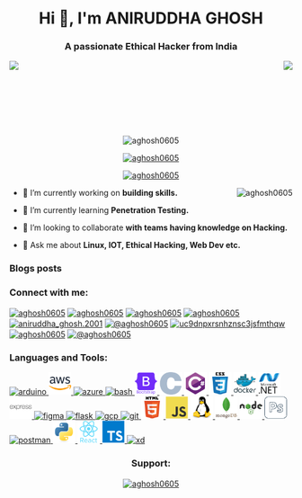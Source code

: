 <h1 align="center">Hi 👋, I'm ANIRUDDHA GHOSH</h1>
<h3 align="center">A passionate Ethical Hacker from India</h3>

<!-- Statistics -->

<p align="left">
  <img align="left" src="https://github-readme-stats.vercel.app/api?username=aghosh0605&theme=tokyonight&count_private=true&include_all_commits=true&show_icons=true&custom_title=%23%20GitHub%20Stats%20%E2%9C%85" />
  
  <img align="right" src="https://github-readme-stats.vercel.app/api/top-langs/?username=aghosh0605&theme=tokyonight&layout=compact&langs_count=10&custom_title=%23%20Most%20Used%20Languages%20%F0%9F%91%A8%F0%9F%8F%BD%E2%80%8D%F0%9F%92%BB" />
</p>

<br><br><br><br><br><br><br>


<p align="center"> <img src="https://komarev.com/ghpvc/?username=aghosh0605&label=Profile%20views&color=0e75b6&style=flat" alt="aghosh0605" /> </p>

<p align="center"> <a href="https://github.com/ryo-ma/github-profile-trophy"><img src="https://github-profile-trophy.vercel.app/?username=aghosh0605" alt="aghosh0605" /></a> </p>

<p align="center"> <a href="https://twitter.com/aghosh0605" target="blank"><img src="https://img.shields.io/twitter/follow/aghosh0605?logo=twitter&style=for-the-badge" alt="aghosh0605" /></a> </p>

<!-- Streak -->
<img align="right" src="https://github-readme-streak-stats.herokuapp.com/?user=aghosh0605&" alt="aghosh0605" /></p>

- 🔭 I’m currently working on **building skills.**

- 🌱 I’m currently learning **Penetration Testing.**

- 👯 I’m looking to collaborate **with teams having knowledge on Hacking.**

- 💬 Ask me about **Linux, IOT, Ethical Hacking, Web Dev etc.**

### Blogs posts
<!-- BLOG-POST-LIST:START -->

<h3 align="left">Connect with me:</h3>
<p align="left">
<a href="https://twitter.com/aghosh0605" target="blank"><img align="center" src="https://cdn.jsdelivr.net/npm/simple-icons@3.0.1/icons/twitter.svg" alt="aghosh0605" height="30" width="40" /></a>
<a href="https://linkedin.com/in/aghosh0605" target="blank"><img align="center" src="https://cdn.jsdelivr.net/npm/simple-icons@3.0.1/icons/linkedin.svg" alt="aghosh0605" height="30" width="40" /></a>
<a href="https://stackoverflow.com/users/aghosh0605" target="blank"><img align="center" src="https://cdn.jsdelivr.net/npm/simple-icons@3.0.1/icons/stackoverflow.svg" alt="aghosh0605" height="30" width="40" /></a>
<a href="https://fb.com/aghosh0605" target="blank"><img align="center" src="https://cdn.jsdelivr.net/npm/simple-icons@3.0.1/icons/facebook.svg" alt="aghosh0605" height="30" width="40" /></a>
<a href="https://instagram.com/aniruddha_ghosh.2001" target="blank"><img align="center" src="https://cdn.jsdelivr.net/npm/simple-icons@3.0.1/icons/instagram.svg" alt="aniruddha_ghosh.2001" height="30" width="40" /></a>
<a href="https://medium.com/@aghosh0605" target="blank"><img align="center" src="https://cdn.jsdelivr.net/npm/simple-icons@3.0.1/icons/medium.svg" alt="@aghosh0605" height="30" width="40" /></a>
<a href="https://www.youtube.com/c/uc9dnpxrsnhznsc3jsfmthqw" target="blank"><img align="center" src="https://cdn.jsdelivr.net/npm/simple-icons@3.0.1/icons/youtube.svg" alt="uc9dnpxrsnhznsc3jsfmthqw" height="30" width="40" /></a>
<a href="https://www.hackerrank.com/aghosh0605" target="blank"><img align="center" src="https://cdn.jsdelivr.net/npm/simple-icons@3.0.1/icons/hackerrank.svg" alt="aghosh0605" height="30" width="40" /></a>
<a href="https://www.hackerearth.com/@aghosh0605" target="blank"><img align="center" src="https://cdn.jsdelivr.net/npm/simple-icons@3.0.1/icons/hackerearth.svg" alt="@aghosh0605" height="30" width="40" /></a>
</p>

<h3 align="left">Languages and Tools:</h3>
<p align="left"> <a href="https://www.arduino.cc/" target="_blank"> <img src="https://cdn.worldvectorlogo.com/logos/arduino-1.svg" alt="arduino" width="40" height="40"/> </a> <a href="https://aws.amazon.com" target="_blank"> <img src="https://raw.githubusercontent.com/devicons/devicon/master/icons/amazonwebservices/amazonwebservices-original-wordmark.svg" alt="aws" width="40" height="40"/> </a> <a href="https://azure.microsoft.com/en-in/" target="_blank"> <img src="https://www.vectorlogo.zone/logos/microsoft_azure/microsoft_azure-icon.svg" alt="azure" width="40" height="40"/> </a> <a href="https://www.gnu.org/software/bash/" target="_blank"> <img src="https://www.vectorlogo.zone/logos/gnu_bash/gnu_bash-icon.svg" alt="bash" width="40" height="40"/> </a> <a href="https://getbootstrap.com" target="_blank"> <img src="https://raw.githubusercontent.com/devicons/devicon/master/icons/bootstrap/bootstrap-plain-wordmark.svg" alt="bootstrap" width="40" height="40"/> </a> <a href="https://www.cprogramming.com/" target="_blank"> <img src="https://raw.githubusercontent.com/devicons/devicon/master/icons/c/c-original.svg" alt="c" width="40" height="40"/> </a> <a href="https://www.w3schools.com/cs/" target="_blank"> <img src="https://raw.githubusercontent.com/devicons/devicon/master/icons/csharp/csharp-original.svg" alt="csharp" width="40" height="40"/> </a> <a href="https://www.w3schools.com/css/" target="_blank"> <img src="https://raw.githubusercontent.com/devicons/devicon/master/icons/css3/css3-original-wordmark.svg" alt="css3" width="40" height="40"/> </a> <a href="https://www.docker.com/" target="_blank"> <img src="https://raw.githubusercontent.com/devicons/devicon/master/icons/docker/docker-original-wordmark.svg" alt="docker" width="40" height="40"/> </a> <a href="https://dotnet.microsoft.com/" target="_blank"> <img src="https://raw.githubusercontent.com/devicons/devicon/master/icons/dot-net/dot-net-original-wordmark.svg" alt="dotnet" width="40" height="40"/> </a> <a href="https://expressjs.com" target="_blank"> <img src="https://raw.githubusercontent.com/devicons/devicon/master/icons/express/express-original-wordmark.svg" alt="express" width="40" height="40"/> </a> <a href="https://www.figma.com/" target="_blank"> <img src="https://www.vectorlogo.zone/logos/figma/figma-icon.svg" alt="figma" width="40" height="40"/> </a> <a href="https://flask.palletsprojects.com/" target="_blank"> <img src="https://www.vectorlogo.zone/logos/pocoo_flask/pocoo_flask-icon.svg" alt="flask" width="40" height="40"/> </a> <a href="https://cloud.google.com" target="_blank"> <img src="https://www.vectorlogo.zone/logos/google_cloud/google_cloud-icon.svg" alt="gcp" width="40" height="40"/> </a> <a href="https://git-scm.com/" target="_blank"> <img src="https://www.vectorlogo.zone/logos/git-scm/git-scm-icon.svg" alt="git" width="40" height="40"/> </a> <a href="https://www.w3.org/html/" target="_blank"> <img src="https://raw.githubusercontent.com/devicons/devicon/master/icons/html5/html5-original-wordmark.svg" alt="html5" width="40" height="40"/> </a> <a href="https://developer.mozilla.org/en-US/docs/Web/JavaScript" target="_blank"> <img src="https://raw.githubusercontent.com/devicons/devicon/master/icons/javascript/javascript-original.svg" alt="javascript" width="40" height="40"/> </a> <a href="https://www.linux.org/" target="_blank"> <img src="https://raw.githubusercontent.com/devicons/devicon/master/icons/linux/linux-original.svg" alt="linux" width="40" height="40"/> </a> <a href="https://www.mongodb.com/" target="_blank"> <img src="https://raw.githubusercontent.com/devicons/devicon/master/icons/mongodb/mongodb-original-wordmark.svg" alt="mongodb" width="40" height="40"/> </a> <a href="https://nodejs.org" target="_blank"> <img src="https://raw.githubusercontent.com/devicons/devicon/master/icons/nodejs/nodejs-original-wordmark.svg" alt="nodejs" width="40" height="40"/> </a> <a href="https://www.photoshop.com/en" target="_blank"> <img src="https://raw.githubusercontent.com/devicons/devicon/master/icons/photoshop/photoshop-line.svg" alt="photoshop" width="40" height="40"/> </a> <a href="https://postman.com" target="_blank"> <img src="https://www.vectorlogo.zone/logos/getpostman/getpostman-icon.svg" alt="postman" width="40" height="40"/> </a> <a href="https://www.python.org" target="_blank"> <img src="https://raw.githubusercontent.com/devicons/devicon/master/icons/python/python-original.svg" alt="python" width="40" height="40"/> </a> <a href="https://reactjs.org/" target="_blank"> <img src="https://raw.githubusercontent.com/devicons/devicon/master/icons/react/react-original-wordmark.svg" alt="react" width="40" height="40"/> </a> <a href="https://www.typescriptlang.org/" target="_blank"> <img src="https://raw.githubusercontent.com/devicons/devicon/master/icons/typescript/typescript-original.svg" alt="typescript" width="40" height="40"/> </a> <a href="https://www.adobe.com/products/xd.html" target="_blank"> <img src="https://cdn.worldvectorlogo.com/logos/adobe-xd.svg" alt="xd" width="40" height="40"/> </a> </p>

<!-- BLOG-POST-LIST:END -->

<h3 align="center">Support:</h3>
<p align="center"><a href="https://www.buymeacoffee.com/aghosh0605"> <img align="center" src="https://cdn.buymeacoffee.com/buttons/v2/default-yellow.png" height="50" width="210" alt="aghosh0605" /></a></p><br><br>
